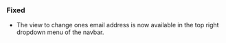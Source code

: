 ### Fixed
- The view to change ones email address is now available in the top right dropdown menu of the navbar.